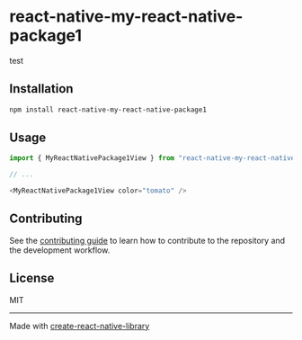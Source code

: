 # react-native-my-react-native-package1

test

## Installation

```sh
npm install react-native-my-react-native-package1
```

## Usage


```js
import { MyReactNativePackage1View } from "react-native-my-react-native-package1";

// ...

<MyReactNativePackage1View color="tomato" />
```


## Contributing

See the [contributing guide](CONTRIBUTING.md) to learn how to contribute to the repository and the development workflow.

## License

MIT

---

Made with [create-react-native-library](https://github.com/callstack/react-native-builder-bob)
